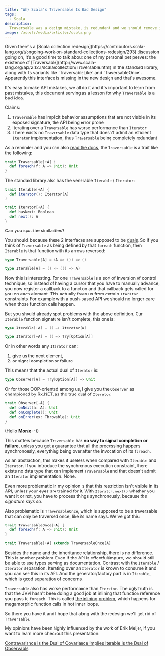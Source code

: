 ```yaml
---
title: "Why Scala's Traversable Is Bad Design"
tags:
  - Scala
description:
  Traversable was a design mistake, is redundant and we should remove it.
image: /assets/media/articles/scala.png
---
```


<p class="intro withcap" markdown='1'>Given there's a
[Scala collection redesign](https://contributors.scala-lang.org/t/ongoing-work-on-standard-collections-redesign/293)
discussion going on, it's a good time to talk about one of my personal pet peeves:
the existence of [Traversable](http://www.scala-lang.org/api/2.12.1/scala/collection/Traversable.html)
in the standard library, along with its variants like `TraversableLike` and `TraversableOnce`.
Apparently this interface is missing in the new design and that's awesome.</p>

It's easy to make API mistakes, we all do it and it's important to
learn from past mistakes, this document serving as a lesson for why
`Traversable` is a bad idea.

Claims:

1. `Traversable` has implicit behavior assumptions that are not visible
   in its exposed signature, the API being error prone
2. Iterating over a `Traversable` has worse performance than `Iterator`
3. There exists no `Traversable` data type that doesn't admit an efficient
   `Iterator` implementation, thus `Traversable` being completely redundant

As a reminder and you can also
[read the docs](http://docs.scala-lang.org/overviews/collections/trait-traversable.html),
the `Traversable` is a trait like the following:

```scala
trait Traversable[+A] {
  def foreach(f: A => Unit): Unit
}
```

The standard library also has the venerable `Iterable` / `Iterator`:

```scala
trait Iterable[+A] {
  def iterator(): Iterator[A]
}

trait Iterator[+A] {
  def hasNext: Boolean
  def next(): A
}
```

Can you spot the similarities?

You should, because these 2 interfaces are supposed to be
[duals](https://en.wikipedia.org/wiki/Duality_(mathematics)).
So if you think of `Traversable` as being defined by that
`foreach` function, then `Iterable` is that function with
its arrows reversed:

```scala
type Traversable[A] = (A => ()) => ()

type Iterable[A] = () => (() => A)
```

Now this is interesting. For one `Traversable` is a sort of
inversion of control technique, so instead of having a cursor
that you have to manually advance, you now register a callback to
a function and that callback gets called for you on each element.
This actually frees us from certain `Iterator` constraints.
For example with a push-based API we should no longer care when
those function calls happen.

But you should already spot problems with the above
definition. Our `Iterable` function signature isn't complete,
this one is:

```scala
type Iterable[+A] = () => Iterator[A]

type Iterator[+A] = () => Try[Option[A]]
```

Or in other words any `Iterator` can:

1. give us the next element,
2. or signal completion or failure

This means that the actual dual of `Iterator` is:

```scala
type Observer[A] = Try[Option[A]] => Unit
```

Or for those OOP-oriented among us, I give you the `Observer`
as championed by [Rx.NET](https://github.com/Reactive-Extensions/Rx.NET),
as the true dual of `Iterator`:

```scala
trait Observer[-A] {
  def onNext(a: A): Unit
  def onComplete(): Unit
  def onError(ex: Throwable): Unit
}
```

(Hello **[Monix](https://monix.io/)** :-))

This matters because `Traversable` has **no way to signal completion or failure**,
unless you get a guarantee that all the processing happens synchronously, everything
being over after the invocation of its `foreach`.

As an abstraction, this makes it useless when compared with `Iterable`
and `Iterator`. If you introduce the synchronous execution constraint,
there exists no data type that can implement `Traversable` and that doesn't
admit an `Iterator` implementation. None.

Even more problematic in my opinion is that this restriction isn't
visible in its API, unless your eyes are trained for it. With
`Iterator.next()` whether you want it or not, you have to process things
synchronously, because *the signature says so*.

Also problematic is `TraversableOnce`, which is supposed to be a
traversable that can only be traversed once, like its name says.
We've got this:

```scala
trait TraversableOnce[+A] {
  def foreach(f: A => Unit): Unit
}

trait Traversable[+A] extends TraversableOnce[A]
```

Besides the name and the inheritance relationship, there is no difference.
This is another problem. Even if the API is effectful/impure, we should still
be able to use types serving as documentation. Contrast with the
`Iterable` / `Iterator` separation. Iterating over an `Iterator` is known to
consume it and you can see this in its API. And the generator/factory part is in
`Iterable`, which is good separation of concerns.

`Traversable` also has worse performance than `Iterator`.
The ugly truth is that the JVM hasn't been doing a good job at
inlining that function reference you pass to `foreach`. This is called
[the inlining problem](http://www.azulsystems.com/blog/cliff/2011-04-04-fixing-the-inlining-problem),
which happens for megamorphic function calls in hot inner loops.

So there you have it and I hope that along with the redesign we'll get rid
of `Traversable`.

<p class='info-bubble' markdown='1'>
My opinions have been highly influenced by the work of Erik Meijer,
if you want to learn more checkout this presentation:

[Contravariance is the Dual of Covariance Implies Iterable is the Dual of Observable](https://vimeo.com/98922027).
</p>

